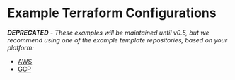 # Example Terraform Configurations

_**DEPRECATED** - These examples will be maintained until v0.5, but we recommend using one of the
example template repositories, based on your platform:_
  - [AWS](https://github.com/Worklytics/psoxy-example-aws)
  - [GCP](https://github.com/Worklytics/psoxy-example-gcp)
